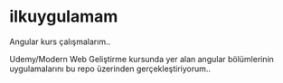 # ilkuygulamam
Angular kurs çalışmalarım..


Udemy/Modern Web Geliştirme kursunda yer alan angular bölümlerinin uygulamalarını bu repo üzerinden gerçekleştiriyorum.. 
